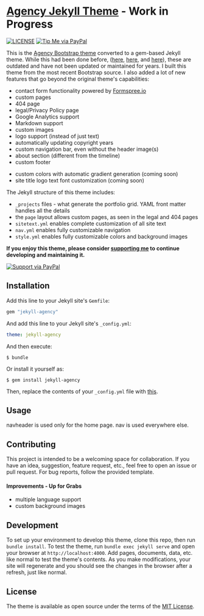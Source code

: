 <!--[Creating Gem Based Themes For Jekyll](https://www.chrisanthropic.com/blog/2016/creating-gem-based-themes-for-jekyll/)-->

# [Agency Jekyll Theme](https://raviriley.github.io/agency-jekyll-theme) - Work in Progress

[![LICENSE](https://img.shields.io/badge/license-MIT-lightgrey.svg)](https://github.com/raviriley/agency-jekyll-theme/blob/master/LICENSE.txt)
[![Tip Me via PayPal](https://img.shields.io/badge/PayPal-tip%20me-green.svg?logo=paypal)](https://www.paypal.me/raviriley)

This is the [Agency Bootstrap theme](https://startbootstrap.com/themes/agency/) converted to a gem-based Jekyll theme. While this had been done before, ([here](https://github.com/y7kim/agency-jekyll-theme), [here](https://github.com/SotiriosVrachas/jekyll-theme-startbootstrap-agency), and [here](https://github.com/laklau/agency-jekyll-theme/)), these are outdated and have not been updated or maintained for years. I built this theme from the most recent Bootstrap source. I also added a lot of new features that go beyond the original theme's capabilities:

- contact form functionality powered by [Formspree.io]()
- custom pages
- 404 page
- legal/Privacy Policy page
- Google Analytics support
- Markdown support
- custom images
- logo support (instead of just text)
- automatically updating copyright years
- custom navigation bar, even without the header image(s)
- about section (different from the timeline)
- custom footer
<!-- - portfolio carousel (coming soon) -->
- custom colors with automatic gradient generation (coming soon)
- site title logo text font customization (coming soon)

The Jekyll structure of this theme includes:

- `_projects` files - what generate the portfolio grid. YAML front matter handles all the details
- the `page` layout allows custom pages, as seen in the legal and 404 pages
- `sitetext.yml` enables complete customization of all site text
- `nav.yml` enables fully customizable navigation
- `style.yml` enables fully customizable colors and background images


**If you enjoy this theme, please consider [supporting me](https://www.paypal.me/raviriley) to continue developing and maintaining it.**

[![Support via PayPal](https://cdn.rawgit.com/twolfson/paypal-github-button/1.0.0/dist/button.svg)](https://www.paypal.me/raviriley)

## Installation

Add this line to your Jekyll site's `Gemfile`:

```ruby
gem "jekyll-agency"
```

And add this line to your Jekyll site's `_config.yml`:

```yaml
theme: jekyll-agency
```

And then execute:

    $ bundle

Or install it yourself as:

    $ gem install jekyll-agency

Then, replace the contents of your `_config.yml` file with [this](https://github.com/raviriley/agency-jekyll-theme/blob/master/_config.yml).

## Usage

<!--TODO: Write usage instructions here. Describe your available layouts, includes, sass and/or assets.-->

navheader is used only for the home page. nav is used everywhere else.

## Contributing

This project is intended to be a welcoming space for collaboration. If you have an idea, suggestion, feature request, etc., feel free to open an issue or pull request.
For bug reports, follow the provided template.

#### Improvements - Up for Grabs

- multiple language support
- custom background images

## Development

To set up your environment to develop this theme, clone this repo, then run `bundle install`. To test the theme, run `bundle exec jekyll serve` and open your browser at `http://localhost:4000`. Add pages, documents, data, etc. like normal to test the theme's contents. As you make modifications, your site will regenerate and you should see the changes in the browser after a refresh, just like normal.

## License

The theme is available as open source under the terms of the [MIT License](https://opensource.org/licenses/MIT).

